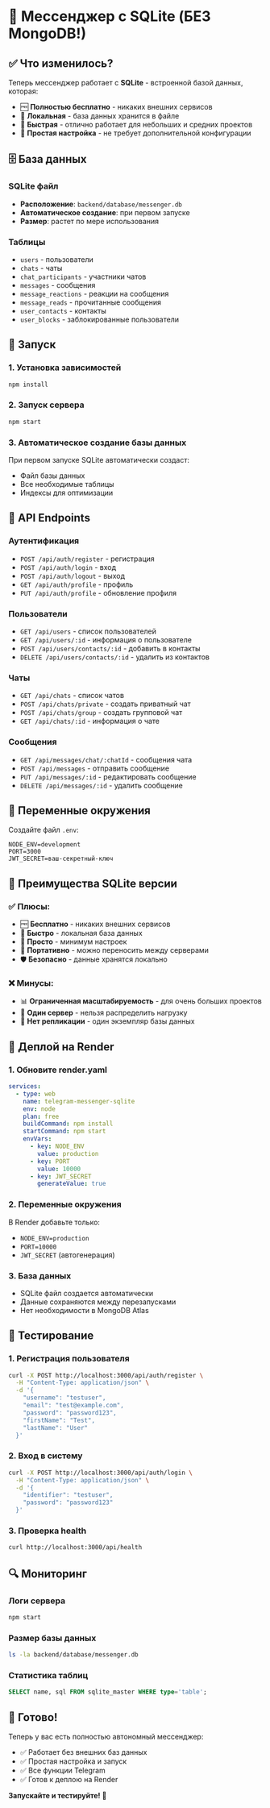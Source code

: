# 🚀 Мессенджер с SQLite (БЕЗ MongoDB!)

## ✅ Что изменилось?

Теперь мессенджер работает с **SQLite** - встроенной базой данных, которая:
- 🆓 **Полностью бесплатно** - никаких внешних сервисов
- 📁 **Локальная** - база данных хранится в файле
- 🚀 **Быстрая** - отлично работает для небольших и средних проектов
- 🔧 **Простая настройка** - не требует дополнительной конфигурации

## 🗄️ База данных

### SQLite файл
- **Расположение**: `backend/database/messenger.db`
- **Автоматическое создание**: при первом запуске
- **Размер**: растет по мере использования

### Таблицы
- `users` - пользователи
- `chats` - чаты
- `chat_participants` - участники чатов
- `messages` - сообщения
- `message_reactions` - реакции на сообщения
- `message_reads` - прочитанные сообщения
- `user_contacts` - контакты
- `user_blocks` - заблокированные пользователи

## 🚀 Запуск

### 1. Установка зависимостей
```bash
npm install
```

### 2. Запуск сервера
```bash
npm start
```

### 3. Автоматическое создание базы данных
При первом запуске SQLite автоматически создаст:
- Файл базы данных
- Все необходимые таблицы
- Индексы для оптимизации

## 📱 API Endpoints

### Аутентификация
- `POST /api/auth/register` - регистрация
- `POST /api/auth/login` - вход
- `POST /api/auth/logout` - выход
- `GET /api/auth/profile` - профиль
- `PUT /api/auth/profile` - обновление профиля

### Пользователи
- `GET /api/users` - список пользователей
- `GET /api/users/:id` - информация о пользователе
- `POST /api/users/contacts/:id` - добавить в контакты
- `DELETE /api/users/contacts/:id` - удалить из контактов

### Чаты
- `GET /api/chats` - список чатов
- `POST /api/chats/private` - создать приватный чат
- `POST /api/chats/group` - создать групповой чат
- `GET /api/chats/:id` - информация о чате

### Сообщения
- `GET /api/messages/chat/:chatId` - сообщения чата
- `POST /api/messages` - отправить сообщение
- `PUT /api/messages/:id` - редактировать сообщение
- `DELETE /api/messages/:id` - удалить сообщение

## 🔧 Переменные окружения

Создайте файл `.env`:
```env
NODE_ENV=development
PORT=3000
JWT_SECRET=ваш-секретный-ключ
```

## 🎯 Преимущества SQLite версии

### ✅ Плюсы:
- 🆓 **Бесплатно** - никаких внешних сервисов
- 🚀 **Быстро** - локальная база данных
- 🔧 **Просто** - минимум настроек
- 📱 **Портативно** - можно переносить между серверами
- 🛡️ **Безопасно** - данные хранятся локально

### ❌ Минусы:
- 📊 **Ограниченная масштабируемость** - для очень больших проектов
- 👥 **Один сервер** - нельзя распределить нагрузку
- 🔄 **Нет репликации** - один экземпляр базы данных

## 🚀 Деплой на Render

### 1. Обновите render.yaml
```yaml
services:
  - type: web
    name: telegram-messenger-sqlite
    env: node
    plan: free
    buildCommand: npm install
    startCommand: npm start
    envVars:
      - key: NODE_ENV
        value: production
      - key: PORT
        value: 10000
      - key: JWT_SECRET
        generateValue: true
```

### 2. Переменные окружения
В Render добавьте только:
- `NODE_ENV=production`
- `PORT=10000`
- `JWT_SECRET` (автогенерация)

### 3. База данных
- SQLite файл создается автоматически
- Данные сохраняются между перезапусками
- Нет необходимости в MongoDB Atlas

## 🧪 Тестирование

### 1. Регистрация пользователя
```bash
curl -X POST http://localhost:3000/api/auth/register \
  -H "Content-Type: application/json" \
  -d '{
    "username": "testuser",
    "email": "test@example.com",
    "password": "password123",
    "firstName": "Test",
    "lastName": "User"
  }'
```

### 2. Вход в систему
```bash
curl -X POST http://localhost:3000/api/auth/login \
  -H "Content-Type: application/json" \
  -d '{
    "identifier": "testuser",
    "password": "password123"
  }'
```

### 3. Проверка health
```bash
curl http://localhost:3000/api/health
```

## 🔍 Мониторинг

### Логи сервера
```bash
npm start
```

### Размер базы данных
```bash
ls -la backend/database/messenger.db
```

### Статистика таблиц
```sql
SELECT name, sql FROM sqlite_master WHERE type='table';
```

## 🎉 Готово!

Теперь у вас есть полностью автономный мессенджер:
- ✅ Работает без внешних баз данных
- ✅ Простая настройка и запуск
- ✅ Все функции Telegram
- ✅ Готов к деплою на Render

**Запускайте и тестируйте! 🚀**
